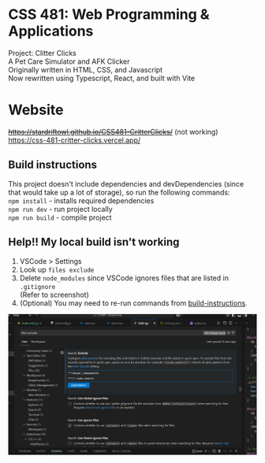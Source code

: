 # CSS 481: Web Programming & Applications
Project: Clitter Clicks\
A Pet Care Simulator and AFK Clicker\
Originally written in HTML, CSS, and Javascript \
Now rewritten using Typescript, React, and built with Vite

# Website
~~https://stardriftowl.github.io/CSS481-CritterClicks/~~ (not working) \
https://css-481-critter-clicks.vercel.app/

## Build instructions
This project doesn't include dependencies and devDependencies (since that would take up a lot of storage), so run the following commands: \
`npm install` - installs required dependencies \
`npm run dev` - run project locally \
`npm run build` - compile project

## Help!! My local build isn't working
1. VSCode > Settings
2. Look up `files exclude`
3. Delete `node_modules` since VSCode ignores files that are listed in `.gitignore` \
(Refer to screenshot)
4. (Optional) You may need to re-run commands from [build-instructions](#build-instructions).

<img src=VSCode_fileExclude.png width=800>
